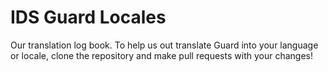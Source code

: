 # IDS Guard Locales
Our translation log book. To help us out translate Guard into your language or locale, clone the repository and make pull requests with your changes!
